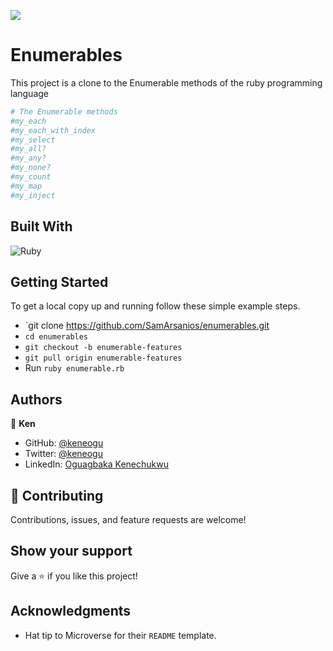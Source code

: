 ![](https://img.shields.io/badge/Microverse-blueviolet)

# Enumerables

This project is a clone to the Enumerable methods of the ruby programming language

```ruby
# The Enumerable methods
#my_each
#my_each_with_index
#my_select 
#my_all? 
#my_any?
#my_none?
#my_count
#my_map
#my_inject
```

## Built With

![Ruby](https://img.shields.io/badge/ruby-%23CC342D.svg?&style=for-the-badge&logo=ruby&logoColor=white)

## Getting Started

To get a local copy up and running follow these simple example steps.

- `git clone https://github.com/SamArsanios/enumerables.git
- `cd enumerables`
- `git checkout -b enumerable-features`
- `git pull origin enumerable-features`
- Run `ruby enumerable.rb`

## Authors

👤 **Ken**

- GitHub: [@keneogu](https://github.com/keneogu)
- Twitter: [@keneogu](https://twitter.com/keneogu)
- LinkedIn: [Oguagbaka Kenechukwu](https://www.linkedin.com/in/oguagbaka-kenechukwu-8b2289179/)

## 🤝 Contributing

Contributions, issues, and feature requests are welcome!

## Show your support

Give a ⭐️ if you like this project!

## Acknowledgments

- Hat tip to Microverse for their `README` template.
